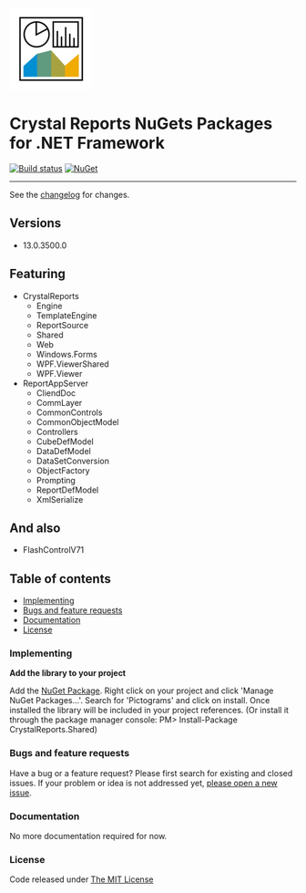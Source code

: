 ![logo](.editoricon.png)
# Crystal Reports NuGets Packages for .NET Framework

[![Build status](https://ci.appveyor.com/api/projects/status/h2ydmki2dm7hs6wd?svg=true)](https://ci.appveyor.com/project/ennerperez/CrystalDecisions)
[![NuGet](http://img.shields.io/nuget/v/CrystalReports.Shared.svg)](https://www.nuget.org/packages/CrystalReports.Shared/)

---------------------------------------

See the [changelog](CHANGELOG.md) for changes.

## Versions

- 13.0.3500.0

## Featuring

- CrystalReports
    - Engine
    - TemplateEngine
    - ReportSource
    - Shared
    - Web
    - Windows.Forms
    - WPF.ViewerShared
    - WPF.Viewer
- ReportAppServer
    - CliendDoc
    - CommLayer
    - CommonControls
    - CommonObjectModel
    - Controllers
    - CubeDefModel
    - DataDefModel
    - DataSetConversion
    - ObjectFactory
    - Prompting
    - ReportDefModel
    - XmlSerialize

## And also

- FlashControlV71

## Table of contents

* [Implementing](#implementing)
* [Bugs and feature requests](#bugs-and-feature-requests)
* [Documentation](#documentation)
* [License](#license)

### Implementing

**Add the library to your project**

Add the [NuGet Package](https://www.nuget.org/packages/CrystalReports.Shared/). Right click on your project and click 'Manage NuGet Packages...'. Search for 'Pictograms' and click on install. Once installed the library will be included in your project references. (Or install it through the package manager console: PM> Install-Package CrystalReports.Shared)

### Bugs and feature requests

Have a bug or a feature request? Please first search for existing and closed issues. If your problem or idea is not addressed yet, [please open a new issue](https://github.com/ennerperez/CrystalDecisions/issues/new).

### Documentation

No more documentation required for now.

### License

Code released under [The MIT License](LICENSE)